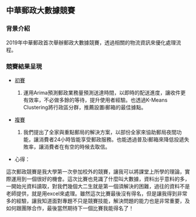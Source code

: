## 中華郵政大數據競賽
### 背景介紹

2019年中華郵政首次舉辦郵政大數據競賽，透過相關的物流資訊來優化處理流程。

### 競賽結果呈現
  - [初賽](https://github.com/ching-wen123/post_competition/blob/master/%E9%83%B5%E5%B1%80%E5%A4%A7%E6%95%B8%E6%93%9A.pdf)
    1. 運用Arima預測郵政業務量預測送達時間，以即時的配送進度，讓收件更有效率，不必做多餘的等待，提升使用者經驗。也透過K-Means Clustering將行政區分群，推薦設置i郵箱的最佳據點。
  
  - [複賽](https://github.com/ching-wen123/post_competition/blob/master/141755-%E4%B8%8B%E4%B8%80%E9%9A%8A-%E5%89%B5%E6%96%B0%E6%87%89%E7%94%A8%E8%A8%88%E5%8A%83%E6%9B%B8.pdf)
    1. 我們提出了全家與重點郵局的解決方案，以部份全家來協助郵局夜間功能，讓消費者24小時皆能享受郵政服務。也能透過普及i郵箱來降低投遞失敗率，讓消費者在有空的時候去取信。
 
  - 心得：
  
這次郵政競賽是我大學第一次參加校外的競賽，讓我可以將課堂上所學的理論，實際運用到一個很好的機會。這次比賽也見識了什麼叫大數據，資料出乎意料的多，一開始光資料讀取，對我們幾個大二生就是第一個須解決的困難，過往的資料不是老師提供，就是用excel來處理。雖然這次比賽最後沒有得名，但是讓我得到非常多的經驗，讓我知道面對專題不只是競賽技能，解決問題的能力也是非常重要，及如何跟團隊合作，最後當然期待下一個比賽我能得名了！
